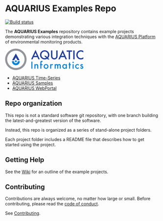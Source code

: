 # AQUARIUS Examples Repo

[![Build status](https://ci.appveyor.com/api/projects/status/g3c5e2j6fmxgukxy/branch/master?svg=true)](https://ci.appveyor.com/project/SystemsAdministrator/examples/branch/master)

The **AQUARIUS Examples** repository contains example projects demonstrating various integration techniques with the [AQUARIUS Platform](http://aquaticinformatics.com/products/) of environmental monitoring products.

![AQUARIUS Platform](images/aquatic-informatics.svg)

* [AQUARIUS Time-Series](http://aquaticinformatics.com/products/aquarius-time-series/)
* [AQUARIUS Samples](http://aquaticinformatics.com/products/aquarius-samples/)
* [AQUARIUS WebPortal](http://aquaticinformatics.com/products/aquarius-webportal/)

## Repo organization

This repo is not a standard software git repository, with one branch building the latest-and-greatest version of the software.

Instead, this repo is organized as a series of stand-alone project folders.

Each project folder includes a README file that describes how to get started using the project.

## Getting Help

See the [Wiki](https://github.com/AquaticInformatics/Examples/wiki) for an outline of the example projects.

## Contributing

Contributions are always welcome, no matter how large or small. Before contributing, please read the [code of conduct](CODE_OF_CONDUCT.md).

See [Contributing](CONTRIBUTING.md).

